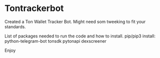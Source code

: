 # Tontrackerbot
Created a Ton Wallet Tracker Bot. Might need som tweeking to fit your standards. 

List of packages needed to run the code and how to install.
pip/pip3 install: 
python-telegram-bot
tonsdk
pytonapi
dexscreener

Enjoy
